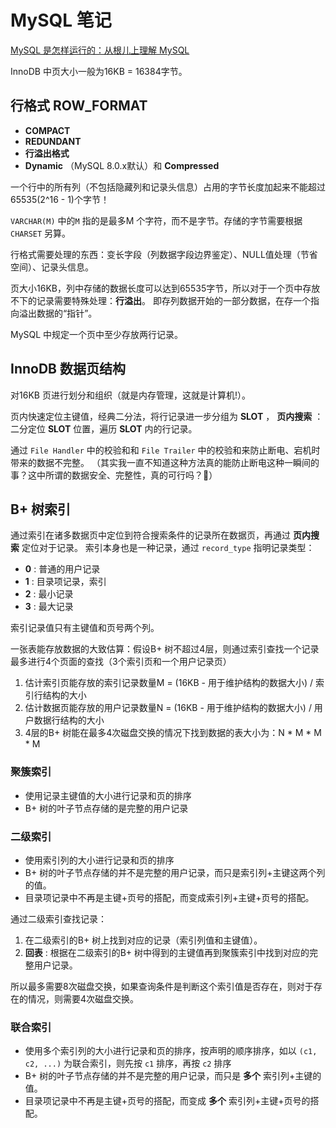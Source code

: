 # MySQL 笔记

[MySQL 是怎样运行的：从根儿上理解 MySQL](https://juejin.cn/book/6844733769996304392)


InnoDB 中页大小一般为16KB = 16384字节。


## 行格式 ROW_FORMAT

- **COMPACT**
- **REDUNDANT**
- **行溢出格式**
- **Dynamic** （MySQL 8.0.x默认）和 **Compressed**


一个行中的所有列（不包括隐藏列和记录头信息）占用的字节长度加起来不能超过65535(2^16 - 1)个字节！

`VARCHAR(M)` 中的`M` 指的是最多M 个字符，而不是字节。存储的字节需要根据 `CHARSET` 另算。

行格式需要处理的东西：变长字段（列数据字段边界鉴定）、NULL值处理（节省空间）、记录头信息。

页大小16KB，列中存储的数据长度可以达到65535字节，所以对于一个页中存放不下的记录需要特殊处理：**行溢出**。
即存列数据开始的一部分数据，在存一个指向溢出数据的“指针”。

MySQL 中规定一个页中至少存放两行记录。


## InnoDB 数据页结构

对16KB 页进行划分和组织（就是内存管理，这就是计算机!）。

页内快速定位主键值，经典二分法，将行记录进一步分组为 **SLOT** ，
**页内搜索** ：二分定位 **SLOT** 位置，遍历 **SLOT** 内的行记录。

通过 `File Handler` 中的校验和和 `File Trailer` 中的校验和来防止断电、宕机时带来的数据不完整。
（其实我一直不知道这种方法真的能防止断电这种一瞬间的事？这中所谓的数据安全、完整性，真的可行吗？🤔）


## B+ 树索引

通过索引在诸多数据页中定位到符合搜索条件的记录所在数据页，再通过 **页内搜索** 定位对于记录。
索引本身也是一种记录，通过 `record_type` 指明记录类型：

- **0** : 普通的用户记录
- **1** : 目录项记录，索引
- **2** : 最小记录
- **3** : 最大记录

索引记录值只有主键值和页号两个列。

一张表能存放数据的大致估算：假设B+ 树不超过4层，则通过索引查找一个记录最多进行4个页面的查找（3个索引页和一个用户记录页）

1. 估计索引页能存放的索引记录数量M = (16KB - 用于维护结构的数据大小) / 索引行结构的大小
2. 估计数据页能存放的用户记录数量N = (16KB - 用于维护结构的数据大小) / 用户数据行结构的大小
3. 4层的B+ 树能在最多4次磁盘交换的情况下找到数据的表大小为：N * M * M * M


### 聚簇索引 

- 使用记录主键值的大小进行记录和页的排序
- B+ 树的叶子节点存储的是完整的用户记录


### 二级索引

- 使用索引列的大小进行记录和页的排序
- B+ 树的叶子节点存储的并不是完整的用户记录，而只是索引列+主键这两个列的值。
- 目录项记录中不再是主键+页号的搭配，而变成索引列+主键+页号的搭配。


通过二级索引查找记录：

1. 在二级索引的B+ 树上找到对应的记录（索引列值和主键值）。
2. **回表** : 根据在二级索引的B+ 树中得到的主键值再到聚簇索引中找到对应的完整用户记录。

所以最多需要8次磁盘交换，如果查询条件是判断这个索引值是否存在，则对于存在的情况，则需要4次磁盘交换。


### 联合索引

- 使用多个索引列的大小进行记录和页的排序，按声明的顺序排序，如以 `(c1, c2, ...)` 为联合索引，则先按 `c1` 排序，再按 `c2` 排序
- B+ 树的叶子节点存储的并不是完整的用户记录，而只是 **多个** 索引列+主键的值。
- 目录项记录中不再是主键+页号的搭配，而变成 **多个** 索引列+主键+页号的搭配。



